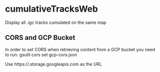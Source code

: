 # cumulativeTracksWeb
Display all .igc tracks cumulated on the same map


## CORS and GCP Bucket
In order to set CORS when retrieving content from a GCP bucket you need to run:
gsutil cors set gcp-cors.json

Use https://<bucket name>.storage.googleapis.com as the URL